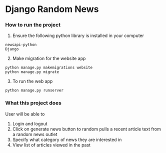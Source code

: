 # Django Random News

### How to run the project
1. Ensure the following python library is installed in your computer
```
newsapi-python
Django
```

2. Make migration for the website app
```
python manage.py makemigrations website
python manage.py migrate
```

3. To run the web app
```
python manage.py runserver
```

### What this project does
User will be able to
1. Login and logout
2. Click on generate news button to random pulls a recent article text from a random news outlet
3. Specify what category of news they are interested in
4. View list of articles viewed in the past